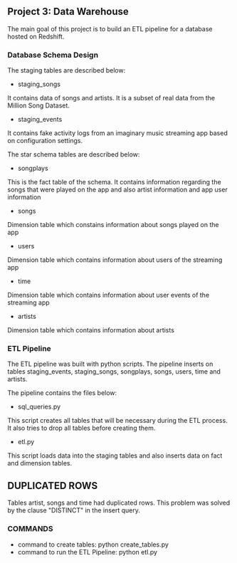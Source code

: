 ## Project 3: Data Warehouse

<p>The main goal of this project is to build an ETL pipeline for a database hosted on Redshift.</p>

### Database Schema Design
<p>The staging tables are described below:</p>

- staging_songs

<p> It contains data of songs and artists. It is a subset of real data from the Million Song Dataset.</p>

- staging_events

<p>It contains fake activity logs from an imaginary music streaming app based on configuration settings.</p>

<p>The star schema tables are described below:</p>

- songplays

<p> This is the fact table of the schema. It contains information regarding the songs that were played on the app and also artist information and app user information </p>

- songs

<p> Dimension table which constains information about songs played on the app </p>

- users

<p> Dimension table which contains information about users of the streaming app </p>


- time

<p> Dimension table which contains information about user events of the streaming app </p>

- artists

<p> Dimension table which contains information about artists </p>


### ETL Pipeline
<p> The ETL pipeline was built with python scripts. The pipeline inserts on tables staging_events, staging_songs, songplays, songs, users, time and artists.</p>

The pipeline contains the files below:

- sql_queries.py

<p> This script creates all tables that will be necessary during the ETL process. It also tries to drop all tables
before creating them.</p>

- etl.py

<p> This script loads data into the staging tables and also inserts data on fact and dimension tables.</p>

## DUPLICATED ROWS

<p> Tables artist, songs and time had duplicated rows. This problem was solved by the clause "DISTINCT" in the insert query.</p>


### COMMANDS

- command to create tables: python create_tables.py
- command to run the ETL Pipeline: python etl.py
